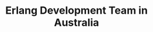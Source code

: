 ---
title: Erlang Development Team in Australia
permalink: /landings/locations/australia/developer/erlang
technology: Erlang
location: Australia
---